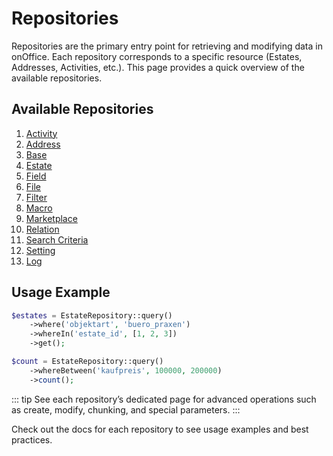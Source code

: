 # Repositories

Repositories are the primary entry point for retrieving and modifying data in onOffice. Each repository corresponds to a specific resource (Estates, Addresses, Activities, etc.). This page provides a quick overview of the available repositories.

## Available Repositories
1. [Activity](./activity-repository.md)
2. [Address](./address-repository.md)
3. [Base](./base-repository.md)
4. [Estate](./estate-repository.md)
5. [Field](./field-repository.md)
6. [File](./file-repository.md)
7. [Filter](./filter-repository.md)
8. [Macro](./macro-repository.md)
9. [Marketplace](./marketplace-repository.md)
10. [Relation](./relation-repository.md)
11. [Search Criteria](./search-criteria-repository.md)
12. [Setting](./setting-repository.md)
13. [Log](./log-repository.md)

## Usage Example

```php
$estates = EstateRepository::query()
    ->where('objektart', 'buero_praxen')
    ->whereIn('estate_id', [1, 2, 3])
    ->get();

$count = EstateRepository::query()
    ->whereBetween('kaufpreis', 100000, 200000)
    ->count();
```

::: tip
See each repository’s dedicated page for advanced operations such as create, modify, chunking, and special parameters.
:::

Check out the docs for each repository to see usage examples and best practices.
